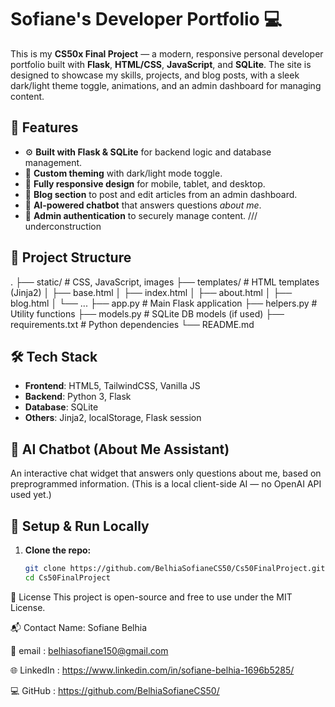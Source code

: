 # Sofiane's Developer Portfolio 💻

This is my **CS50x Final Project** — a modern, responsive personal developer portfolio built with **Flask**, **HTML/CSS**, **JavaScript**, and **SQLite**. The site is designed to showcase my skills, projects, and blog posts, with a sleek dark/light theme toggle, animations, and an admin dashboard for managing content.

## 🚀 Features

- ⚙️ **Built with Flask & SQLite** for backend logic and database management.
- 🎨 **Custom theming** with dark/light mode toggle.
- 📱 **Fully responsive design** for mobile, tablet, and desktop.
- 📝 **Blog section** to post and edit articles from an admin dashboard.
- 💬 **AI-powered chatbot** that answers questions *about me*.
- 🔐 **Admin authentication** to securely manage content. /// underconstruction 

## 📂 Project Structure

.
├── static/ # CSS, JavaScript, images
├── templates/ # HTML templates (Jinja2)
│ ├── base.html
│ ├── index.html
│ ├── about.html
│ ├── blog.html
│ └── ...
├── app.py # Main Flask application
├── helpers.py # Utility functions
├── models.py # SQLite DB models (if used)
├── requirements.txt # Python dependencies
└── README.md


## 🛠️ Tech Stack

- **Frontend**: HTML5, TailwindCSS, Vanilla JS
- **Backend**: Python 3, Flask
- **Database**: SQLite
- **Others**: Jinja2, localStorage, Flask session

## 🧠 AI Chatbot (About Me Assistant)

An interactive chat widget that answers only questions about me, based on preprogrammed information. (This is a local client-side AI — no OpenAI API used yet.)

## 🧪 Setup & Run Locally

1. **Clone the repo:**

   ```bash
   git clone https://github.com/BelhiaSofianeCS50/Cs50FinalProject.git
   cd Cs50FinalProject

🧾 License
This project is open-source and free to use under the MIT License.

📬 Contact
Name: Sofiane Belhia

📧 email : belhiasofiane150@gmail.com

🌐 LinkedIn : https://www.linkedin.com/in/sofiane-belhia-1696b5285/
 
💻 GitHub : https://github.com/BelhiaSofianeCS50/

